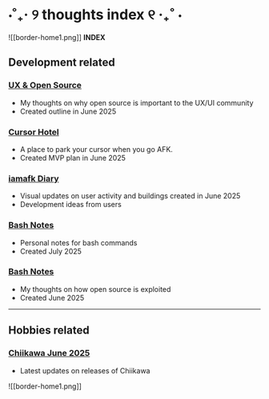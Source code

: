 # ⋅˚₊‧ ୨ thoughts index ୧ ‧₊˚ ⋅

![[border-home1.png]]
**INDEX**

## Development related
### [UX & Open Source](https://digi.dana.nyc/blog/ux-in-open-source)
- My thoughts on why open source is important to the UX/UI community
- Created outline in June 2025

### [Cursor Hotel](https://digi.dana.nyc/blog/cursor-hotel)
- A place to park your cursor when you go AFK.
- Created MVP plan in June 2025

### [iamafk Diary](https://digi.dana.nyc/blog/cursor-diary)
- Visual updates on user activity and buildings created in June 2025
- Development ideas from users

### [Bash Notes](https://digi.dana.nyc/blog/linux-notes)
- Personal notes for bash commands
- Created July 2025

### [Bash Notes](https://digi.dana.nyc/blog/open-source-exploitation)
- My thoughts on how open source is exploited
- Created June 2025

---

## Hobbies related
### [Chiikawa June 2025](chiikawa-june-2025)
- Latest updates on releases of Chiikawa

![[border-home1.png]]